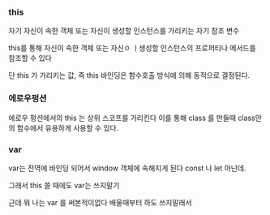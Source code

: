 ### this

자기 자신이 속한 객체 또는 자신이 생성할 인스턴스를 가리키는 자기 참조 변수

this를 통해 자신이 속한 객체 또는 자신ㅇ ㅣ생성할 인스턴스의 프로퍼티나 메서드를 참조할 수 있다

단 this 가 가리키는 값, 즉 this 바인딩은 함수호출 방식에 의해 동적으로 결정된다.

### 에로우펑션

에로우 펑션에서의 this 는 상위 스코프를 가리킨다 이를 통해 class 를 만들때 class안의 함수에서 유용하게 사용할 수 있다.

### var

var는 전역에 바인딩 되어서 window 객체에 속해지게 된다 const 나 let 아닌데.

그래서 this 쓸 때에도 var는 쓰지말기

근데 뭐 나는 var 를 써본적이없다 배울때부터 하도 쓰지말래서
